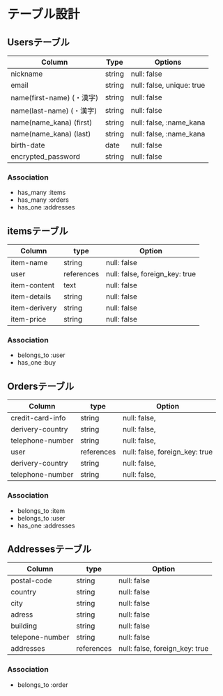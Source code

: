 # テーブル設計

## Usersテーブル

| Column                   | Type    | Options                    |
| ------------------------ | ------- | -------------------------- |
| nickname                 | string  | null: false                |
| email                    | string  | null: false, unique: true  |
| name(first-name) (・漢字) | string  | null: false                |
| name(last-name) (・漢字)  | string  | null: false                |
| name(name_kana)  (first) | string  | null: false, :name_kana    |
| name(name_kana)  (last)  | string  | null: false, :name_kana    |
| birth-date               | date    | null: false                |
| encrypted_password       | string  | null: false                |

### Association
- has_many :items
- has_many :orders
- has_one :addresses

## itemsテーブル

| Column          | type        | Option                         |
| --------------- | ----------- | -------------------------------|
| item-name       | string      | null: false                    |
| user            | references  | null: false, foreign_key: true |
| item-content    | text        | null: false                    |
| item-details    | string      | null: false                    |
| item-derivery   | string      | null: false                    |
| item-price      | string      | null: false                    |

### Association
- belongs_to :user
- has_one :buy

## Ordersテーブル
| Column          | type        | Option                         |
| --------------- | ----------- | -------------------------------|
|credit-card-info | string      | null: false,                   |
|derivery-country | string      | null: false,                   |
|telephone-number | string      | null: false,                   |
|user             | references  | null: false, foreign_key: true |
|derivery-country | string      | null: false,                   |
|telephone-number | string      | null: false,                   |

### Association
- belongs_to :item
- belongs_to :user
- has_one :addresses


## Addressesテーブル

| Column          | type        | Option                         |
| --------------- | ----------- | -------------------------------|
| postal-code     | string      | null: false                    |
| country         | string      | null: false                    |
| city            | string      | null: false                    |
| adress          | string      | null: false                    |
| building        | string      | null: false                    |
| telepone-number | string      | null: false                    |
| addresses       | references  | null: false, foreign_key: true |


### Association
- belongs_to :order
